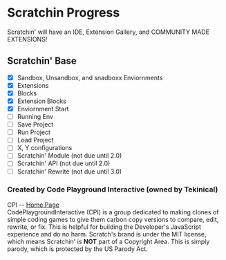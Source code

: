 # Scratchin Progress
Scratchin' will have an IDE, Extension Gallery, and COMMUNITY MADE EXTENSIONS!
## Scratchin' Base
- [x] Sandbox, Unsandbox, and snadboxx Enviornments
- [x] Extensions
- [x] Blocks
- [x] Extension Blocks
- [x] Enviornment Start
- [ ] Running Env
- [ ] Save Project
- [ ] Run Project
- [ ] Load Project
- [ ] X, Y configurations
- [ ] Scratchin' Module (not due until 2.0)
- [ ] Scratchin' API (not due until 2.0)
- [ ] Scratchin' Rewrite (not due until 3.0)
### Created by Code Playground Interactive (owned by Tekinical)
CPI -- <a href="http://scratchin.github.io/">Home Page</a>
<br>
CodePlaygroundInteractive (CPI) is a group dedicated to making clones of simple coding games to give them carbon copy versions to compare, edit, rewrite, or fix. This is helpful for building the Developer's JavaScript experience and do no harm. Scratch's brand is under the MIT license, which means Scratchin' is **NOT** part of a Copyright Area. This is simply parody, which is protected by the US Parody Act.
